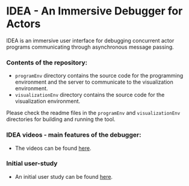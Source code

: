 IDEA - An Immersive Debugger for Actors
=========================


IDEA is an immersive user interface for debugging concurrent actor programs communicating through asynchronous message passing.


### Contents of the repository:

- ````programEnv```` directory contains the source code for the programming environment and the server to communicate to the visualization environment. 
- ````visualizationEnv```` directory contains the source code for the visualization environment. 

Please check the readme files in the ````programEnv```` and ````visualizationEnv```` directories for building and running the tool.

### IDEA videos - main features of the debugger:

- The videos can be found [here](https://www.dropbox.com/sh/evjdc78npgn346j/AADeKkQPcBFd9SSiz86PL9t9a?dl=0).

### Initial user-study

- An initial user study can be found [here](https://www.dropbox.com/s/ajne8c0rwedowyh/user_study.pdf?dl=0).